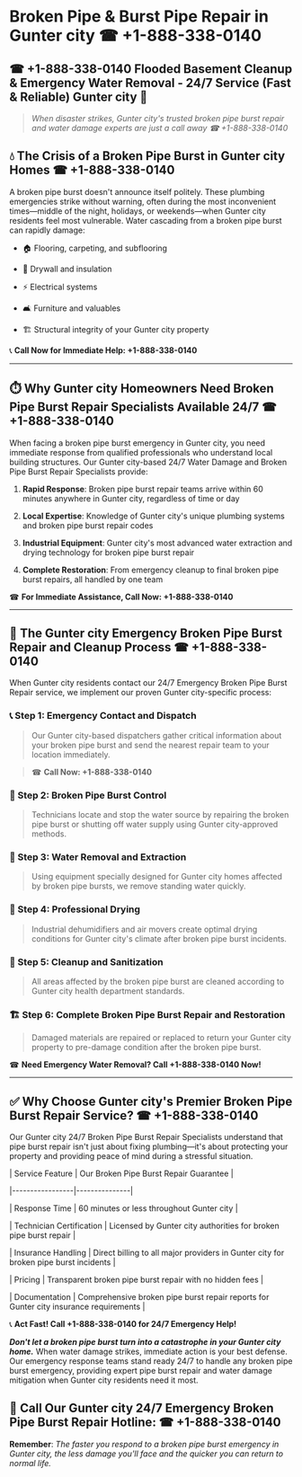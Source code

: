 # Broken Pipe & Burst Pipe Repair in Gunter city ☎ +1-888-338-0140  
## ☎ +1-888-338-0140 Flooded Basement Cleanup & Emergency Water Removal - 24/7 Service (Fast & Reliable) Gunter city 🚨  

> *When disaster strikes, Gunter city's trusted broken pipe burst repair and water damage experts are just a call away ☎ +1-888-338-0140*  

## 💧 The Crisis of a Broken Pipe Burst in Gunter city Homes ☎ +1-888-338-0140  

A broken pipe burst doesn't announce itself politely. These plumbing emergencies strike without warning, often during the most inconvenient times—middle of the night, holidays, or weekends—when Gunter city residents feel most vulnerable. Water cascading from a broken pipe burst can rapidly damage:  

* 🏠 Flooring, carpeting, and subflooring  
* 🧱 Drywall and insulation  
* ⚡ Electrical systems  
* 🛋️ Furniture and valuables  
* 🏗️ Structural integrity of your Gunter city property  

📞 **Call Now for Immediate Help: +1-888-338-0140**  

---  

## ⏱️ Why Gunter city Homeowners Need Broken Pipe Burst Repair Specialists Available 24/7 ☎ +1-888-338-0140  

When facing a broken pipe burst emergency in Gunter city, you need immediate response from qualified professionals who understand local building structures. Our Gunter city-based 24/7 Water Damage and Broken Pipe Burst Repair Specialists provide:  

1. **Rapid Response**: Broken pipe burst repair teams arrive within 60 minutes anywhere in Gunter city, regardless of time or day  
2. **Local Expertise**: Knowledge of Gunter city's unique plumbing systems and broken pipe burst repair codes  
3. **Industrial Equipment**: Gunter city's most advanced water extraction and drying technology for broken pipe burst repair  
4. **Complete Restoration**: From emergency cleanup to final broken pipe burst repairs, all handled by one team  

☎ **For Immediate Assistance, Call Now: +1-888-338-0140**  

---  

## 🔧 The Gunter city Emergency Broken Pipe Burst Repair and Cleanup Process ☎ +1-888-338-0140  

When Gunter city residents contact our 24/7 Emergency Broken Pipe Burst Repair service, we implement our proven Gunter city-specific process:  

### 📞 Step 1: Emergency Contact and Dispatch  
> Our Gunter city-based dispatchers gather critical information about your broken pipe burst and send the nearest repair team to your location immediately.  
> ☎ **Call Now: +1-888-338-0140**  

### 🚿 Step 2: Broken Pipe Burst Control  
> Technicians locate and stop the water source by repairing the broken pipe burst or shutting off water supply using Gunter city-approved methods.  

### 🌊 Step 3: Water Removal and Extraction  
> Using equipment specially designed for Gunter city homes affected by broken pipe bursts, we remove standing water quickly.  

### 💨 Step 4: Professional Drying  
> Industrial dehumidifiers and air movers create optimal drying conditions for Gunter city's climate after broken pipe burst incidents.  

### 🧼 Step 5: Cleanup and Sanitization  
> All areas affected by the broken pipe burst are cleaned according to Gunter city health department standards.  

### 🏗️ Step 6: Complete Broken Pipe Burst Repair and Restoration  
> Damaged materials are repaired or replaced to return your Gunter city property to pre-damage condition after the broken pipe burst.  

☎ **Need Emergency Water Removal? Call +1-888-338-0140 Now!**  

---  

## ✅ Why Choose Gunter city's Premier Broken Pipe Burst Repair Service? ☎ +1-888-338-0140  

Our Gunter city 24/7 Broken Pipe Burst Repair Specialists understand that pipe burst repair isn't just about fixing plumbing—it's about protecting your property and providing peace of mind during a stressful situation.  

| Service Feature | Our Broken Pipe Burst Repair Guarantee |  
|-----------------|---------------|  
| Response Time | 60 minutes or less throughout Gunter city |  
| Technician Certification | Licensed by Gunter city authorities for broken pipe burst repair |  
| Insurance Handling | Direct billing to all major providers in Gunter city for broken pipe burst incidents |  
| Pricing | Transparent broken pipe burst repair with no hidden fees |  
| Documentation | Comprehensive broken pipe burst repair reports for Gunter city insurance requirements |  

📞 **Act Fast! Call +1-888-338-0140 for 24/7 Emergency Help!**  

***Don't let a broken pipe burst turn into a catastrophe in your Gunter city home.*** When water damage strikes, immediate action is your best defense. Our emergency response teams stand ready 24/7 to handle any broken pipe burst emergency, providing expert pipe burst repair and water damage mitigation when Gunter city residents need it most.  

## 📱 Call Our Gunter city 24/7 Emergency Broken Pipe Burst Repair Hotline: ☎ +1-888-338-0140  

**Remember**: *The faster you respond to a broken pipe burst emergency in Gunter city, the less damage you'll face and the quicker you can return to normal life.*
